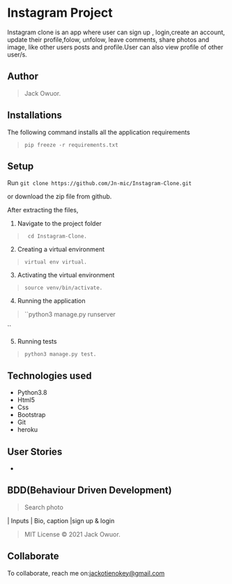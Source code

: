# Instagram Project
Instagram clone is an app where user can sign up , login,create an account, update their profile,folow, unfolow, leave comments, share photos and image, like other users posts and profile.User can also view profile of other user/s.
## Author
>  Jack Owuor.

## Installations

The following command installs all the application requirements
>``pip freeze -r requirements.txt`` 

## Setup
Run 
``git clone https://github.com/Jn-mic/Instagram-Clone.git``

or download the zip file from github.

After extracting the files, 

1. Navigate to the project folder
>`` cd Instagram-Clone.`` 

2. Creating a virtual environment
>``virtual env virtual.``

3. Activating the virtual environment
>``source venv/bin/activate.``

4. Running the application
>``python3 manage.py runserver 

``

5. Running tests

 > ``python3 manage.py test.``

## Technologies used
* Python3.8
* Html5
* Css
* Bootstrap
* Git
* heroku
## User Stories
* 

## BDD(Behaviour Driven Development)
>Search photo

| Inputs |  Bio, caption |sign up & login
> MIT License &copy; 2021 Jack  Owuor.

## Collaborate
To collaborate, reach me on:[jackotienokey@gmail.com]()
